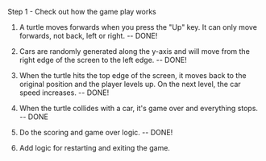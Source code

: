 Step 1 - Check out how the game play works

1. A turtle moves forwards when you press the "Up" key.
It can only move forwards, not back, left or right. -- DONE!

2. Cars are randomly generated along the y-axis and will move from the
right edge of the screen to the left edge. -- DONE!

3. When the turtle hits the top edge of the screen, it moves back to the original
position and the player levels up. On the next level, the car speed increases. -- DONE!

4. When the turtle collides with a car, it's game over and everything stops. -- DONE
5. Do the scoring and game over logic. -- DONE!
6. Add logic for restarting and exiting the game.
